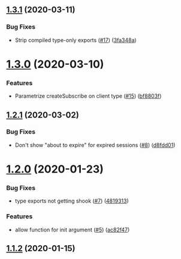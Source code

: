 ## [1.3.1](https://github.com/4Catalyzer/relay-network-layer/compare/v1.3.0...v1.3.1) (2020-03-11)


### Bug Fixes

* Strip compiled type-only exports ([#17](https://github.com/4Catalyzer/relay-network-layer/issues/17)) ([3fa348a](https://github.com/4Catalyzer/relay-network-layer/commit/3fa348ab1aeec8eeea7048824dcd5553baa653f5))





# [1.3.0](https://github.com/4Catalyzer/relay-network-layer/compare/v1.2.1...v1.3.0) (2020-03-10)


### Features

* Parametrize createSubscribe on client type ([#15](https://github.com/4Catalyzer/relay-network-layer/issues/15)) ([bf8803f](https://github.com/4Catalyzer/relay-network-layer/commit/bf8803f6c470c130a778121d77321e99b09a4e17))





## [1.2.1](https://github.com/4Catalyzer/relay-network-layer/compare/v1.2.0...v1.2.1) (2020-03-02)


### Bug Fixes

* Don't show "about to expire" for expired sessions ([#8](https://github.com/4Catalyzer/relay-network-layer/issues/8)) ([d8fdd01](https://github.com/4Catalyzer/relay-network-layer/commit/d8fdd01))





# [1.2.0](https://github.com/4Catalyzer/relay-network-layer/compare/v1.1.2...v1.2.0) (2020-01-23)


### Bug Fixes

* type exports not getting shook ([#7](https://github.com/4Catalyzer/relay-network-layer/issues/7)) ([4819313](https://github.com/4Catalyzer/relay-network-layer/commit/4819313483030acbff560e18ebb85bfd81164cde))


### Features

* allow function for init argument ([#5](https://github.com/4Catalyzer/relay-network-layer/issues/5)) ([ac82f47](https://github.com/4Catalyzer/relay-network-layer/commit/ac82f47a78310992d0a145beab52eea7563346ef))





## [1.1.2](https://github.com/4Catalyzer/relay-auth/compare/v1.1.1...v1.1.2) (2020-01-15)





